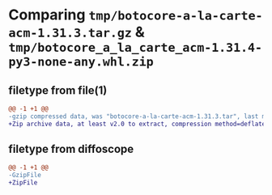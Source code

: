 # Comparing `tmp/botocore-a-la-carte-acm-1.31.3.tar.gz` & `tmp/botocore_a_la_carte_acm-1.31.4-py3-none-any.whl.zip`

## filetype from file(1)

```diff
@@ -1 +1 @@
-gzip compressed data, was "botocore-a-la-carte-acm-1.31.3.tar", last modified: Fri Jul 14 01:45:51 2023, max compression
+Zip archive data, at least v2.0 to extract, compression method=deflate
```

## filetype from diffoscope

```diff
@@ -1 +1 @@
-GzipFile
+ZipFile
```

